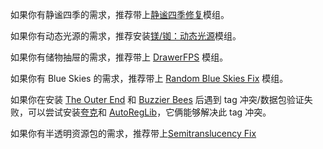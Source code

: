 如果你有静谧四季的需求，推荐带上[静谧四季修复](https://www.mcmod.cn/class/9036.html)模组。

如果你有动态光源的需求，推荐安装[镁/铷：动态光源](https://github.com/LocalizedCNMC/MgRbDynamicLights-i18n/releases/download/mc1.16-v1.0.1-i18n-Multi/dynamiclightsreforged-mc1.16.5_v1.0.1-i18n-Multi.jar)模组。

如果你有储物抽屉的需求，推荐带上 [DrawerFPS](https://www.mcmod.cn/class/3893.html) 模组。

如果你有 Blue Skies 的需求，推荐带上 [Random Blue Skies Fix](https://www.curseforge.com/minecraft/mc-mods/random-blue-skies-fix) 模组。

如果你在安装 [The Outer End](https://www.curseforge.com/minecraft/mc-mods/the-outer-end) 和 [Buzzier Bees](https://www.curseforge.com/minecraft/mc-mods/buzzier-bees) 后遇到 tag 冲突/数据包验证失败，可以尝试安装[夸克](https://www.mcmod.cn/class/527.html)和 [AutoRegLib](https://www.mcmod.cn/class/698.html)，它俩能够解决此 tag 冲突。

如果你有半透明资源包的需求，推荐带上[Semitranslucency Fix](https://legacy.curseforge.com/minecraft/mc-mods/semitranslucency-fix)
